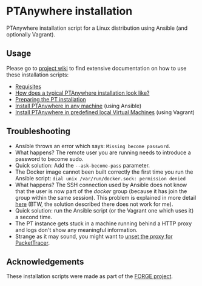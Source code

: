 # PTAnywhere installation

PTAnywhere installation script for a Linux distribution using Ansible (and optionally Vagrant).

## Usage

Please go to [project wiki](https://github.com/PTAnywhere/ptAnywhere-installation/wiki/) to find extensive documentation on how to use these installation scripts:

 * [Requisites](https://github.com/PTAnywhere/ptAnywhere-installation/wiki/Requirements)
 * [How does a typical PTAnywhere installation look like?](https://github.com/PTAnywhere/ptAnywhere-installation/wiki/Typical-PTAnywhere-installation)
 * [Preparing the PT installation](https://github.com/PTAnywhere/ptAnywhere-installation/wiki/Preparing-the-PT-installation)
 * [Install PTAnywhere in any machine](https://github.com/PTAnywhere/ptAnywhere-installation/wiki/Install-PTAnywhere-using-Ansible) (using Ansible)
 * [Install PTAnywhere in predefined local Virtual Machines](https://github.com/PTAnywhere/ptAnywhere-installation/wiki/Install-PTAnywhere-using-Vagrant) (using Vagrant)


## Troubleshooting

 * Ansible throws an error which says: ```Missing become password```.
  * What happens? The remote user you are running needs to introduce a password to become sudo.
  * Quick solution: Add the ```--ask-become-pass``` parameter.
 * The Docker image cannot been built correctly the first time you run the Ansible script: ```dial unix /var/run/docker.sock: permission denied ```
  * What happens? The SSH connection used by Ansible does not know that the user is now part of the _docker_ group (because it has join the group within the same session). This problem is explained in more detail [here](http://stackoverflow.com/questions/26677064/create-and-use-group-without-restart) (BTW, the solution described there does not work for me).
  * Quick solution: run the Ansible script (or the Vagrant one which uses it) a second time.
 * The PT instance gets stuck in a machine running behind a HTTP proxy and logs don't show any meaningful information.
  * Strange as it may sound, you might want to [unset the proxy for PacketTracer](https://github.com/PTAnywhere/ptAnywhere-installation/commit/b7518b994264c0516e540e21261e96cf6bc77318).


## Acknowledgements

These installation scripts were made as part of the [FORGE project](http://ict-forge.eu/).
